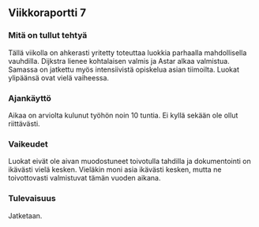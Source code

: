 ## Viikkoraportti 7

### Mitä on tullut tehtyä
Tällä viikolla on ahkerasti yritetty toteuttaa luokkia parhaalla mahdollisella vauhdilla. Dijkstra lienee kohtalaisen valmis ja Astar alkaa valmistua. Samassa on jatkettu myös intensiivistä opiskelua asian tiimoilta. Luokat ylipäänsä ovat vielä vaiheessa.

### Ajankäyttö
Aikaa on arviolta kulunut työhön noin 10 tuntia. Ei kyllä sekään ole ollut riittävästi.

### Vaikeudet
Luokat eivät ole aivan muodostuneet toivotulla tahdilla ja dokumentointi on ikävästi vielä kesken. Vieläkin moni asia ikävästi kesken, mutta ne toivottovasti valmistuvat tämän vuoden aikana.

### Tulevaisuus
Jatketaan.